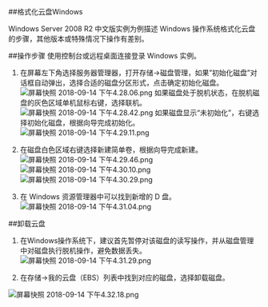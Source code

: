 ##格式化云盘Windows

Windows Server 2008 R2 中文版实例为例描述 Windows 操作系统格式化云盘的步骤，其他版本或特殊情况下操作有差别。

##操作步骤
使用控制台或远程桌面连接登录 Windows 实例。

1. 在屏幕左下角选择服务器管理器，打开存储->磁盘管理，如果”初始化磁盘”对话框自动弹出，选择合适的磁盘分区形式，点击确定初始化磁盘。
![屏幕快照 2018-09-14 下午4.28.06.png](http://help.didiyun.com/attachments/download/5641487/0015b9b7129bfb411750d0db4d2583d/?filename=%E5%B1%8F%E5%B9%95%E5%BF%AB%E7%85%A7+2018-09-14+%E4%B8%8B%E5%8D%884.28.06.png)
如果磁盘处于脱机状态，在脱机磁盘的灰色区域单机鼠标右键，选择联机。
![屏幕快照 2018-09-14 下午4.28.42.png](http://help.didiyun.com/attachments/download/5641494/0015b9b714bda686b02570d35289efe/?filename=%E5%B1%8F%E5%B9%95%E5%BF%AB%E7%85%A7+2018-09-14+%E4%B8%8B%E5%8D%884.28.42.png)
如果磁盘显示“未初始化”，右键选择初始化磁盘，根据向导完成初始化。
![屏幕快照 2018-09-14 下午4.29.11.png](http://help.didiyun.com/attachments/download/5641497/0015b9b71698d1552768640f69c7f06/?filename=%E5%B1%8F%E5%B9%95%E5%BF%AB%E7%85%A7+2018-09-14+%E4%B8%8B%E5%8D%884.29.11.png)

2. 在磁盘白色区域右键选择新建简单卷，根据向导完成新建。
![屏幕快照 2018-09-14 下午4.29.46.png](http://help.didiyun.com/attachments/download/5641503/0015b9b718a8c410dbbc12ac329b935/?filename=%E5%B1%8F%E5%B9%95%E5%BF%AB%E7%85%A7+2018-09-14+%E4%B8%8B%E5%8D%884.29.46.png)
![屏幕快照 2018-09-14 下午4.30.10.png](http://help.didiyun.com/attachments/download/5641508/0015b9b71a14711ab5d0b2565ff9ab3/?filename=%E5%B1%8F%E5%B9%95%E5%BF%AB%E7%85%A7+2018-09-14+%E4%B8%8B%E5%8D%884.30.10.png)
![屏幕快照 2018-09-14 下午4.30.29.png](http://help.didiyun.com/attachments/download/5641512/0015b9b71bd5263116b1761c4ffe1c6/?filename=%E5%B1%8F%E5%B9%95%E5%BF%AB%E7%85%A7+2018-09-14+%E4%B8%8B%E5%8D%884.30.29.png)
3. 在 Windows 资源管理器中可以找到新增的 D 盘。
![屏幕快照 2018-09-14 下午4.31.04.png](http://help.didiyun.com/attachments/download/5641525/0015b9b71d9396832d23d79ff272ee5/?filename=%E5%B1%8F%E5%B9%95%E5%BF%AB%E7%85%A7+2018-09-14+%E4%B8%8B%E5%8D%884.31.04.png)

##卸载云盘
1. 在Windows操作系统下，建议首先暂停对该磁盘的读写操作，并从磁盘管理中对磁盘执行脱机操作，避免数据丢失。
![屏幕快照 2018-09-14 下午4.31.29.png](http://help.didiyun.com/attachments/download/5641534/0015b9b71fd7727ce6affa02ac42eef/?filename=%E5%B1%8F%E5%B9%95%E5%BF%AB%E7%85%A7+2018-09-14+%E4%B8%8B%E5%8D%884.31.29.png)

2. 在存储->我的云盘（EBS）列表中找到对应的磁盘，选择卸载磁盘。

![屏幕快照 2018-09-14 下午4.32.18.png](http://help.didiyun.com/attachments/download/5641547/0015b9b7222aca8fe0c9e05c2b76b03/?filename=%E5%B1%8F%E5%B9%95%E5%BF%AB%E7%85%A7+2018-09-14+%E4%B8%8B%E5%8D%884.32.18.png)


	